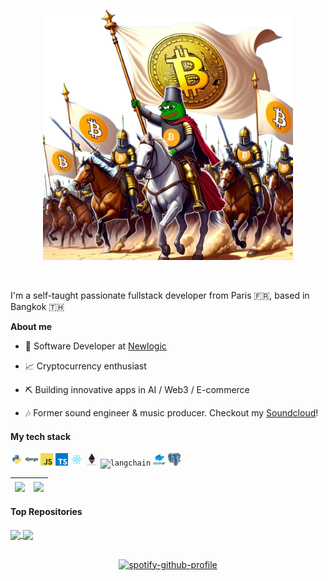 <p align="center"><img width="400" height="400" src="./assets/pepe.png" /></p>

<br />

I'm a self-taught passionate fullstack developer from Paris 🇫🇷, based in Bangkok 🇹🇭

**About me**

- 💼 Software Developer at [Newlogic](https://newlogic.com/)

- 📈 Cryptocurrency enthusiast

- ⛏️ Building innovative apps in AI / Web3 / E-commerce

- 🎶 Former sound engineer & music producer. Checkout my [Soundcloud](https://soundcloud.com/madgik/tracks)!

#### My tech stack

<code><img height="20" alt="python" src="https://raw.githubusercontent.com/github/explore/80688e429a7d4ef2fca1e82350fe8e3517d3494d/topics/python/python.png"></code>
<code><img height="20" alt="django" src="https://raw.githubusercontent.com/github/explore/80688e429a7d4ef2fca1e82350fe8e3517d3494d/topics/django/django.png"></code>
<code><img height="20" alt="javascript" src="https://raw.githubusercontent.com/github/explore/80688e429a7d4ef2fca1e82350fe8e3517d3494d/topics/javascript/javascript.png"></code>
<code><img height="20" alt="javascript" src="https://raw.githubusercontent.com/github/explore/80688e429a7d4ef2fca1e82350fe8e3517d3494d/topics/typescript/typescript.png"></code>
<code><img height="20" alt="react" src="https://raw.githubusercontent.com/github/explore/80688e429a7d4ef2fca1e82350fe8e3517d3494d/topics/react/react.png"></code>
<code><img height="20" alt="solidity" src="https://raw.githubusercontent.com/github/explore/80688e429a7d4ef2fca1e82350fe8e3517d3494d/topics/ethereum/ethereum.png"></code>
<code><img height="20" alt="langchain" src="https://framerusercontent.com/images/fiyH75YYr8PgRjfbVualMdYW8.png"></code>
<code><img height="20" alt="docker" src="https://raw.githubusercontent.com/github/explore/80688e429a7d4ef2fca1e82350fe8e3517d3494d/topics/docker/docker.png"></code>
<code><img height="20" alt="postgresql" src="https://raw.githubusercontent.com/github/explore/80688e429a7d4ef2fca1e82350fe8e3517d3494d/topics/postgresql/postgresql.png"></code>

|<img align="center" src="https://github-readme-stats-eta-flax-90.vercel.app/api?username=FlorianMgs&show_icons=true&include_all_commits=true&theme=transparent&hide_border=true" /> | <img align="center" src="https://github-readme-stats-eta-flax-90.vercel.app/api/top-langs/?username=FlorianMgs&layout=compact&theme=transparent&hide_border=true" /> |
| ------------- | ------------- |

#### Top Repositories

<a href="https://github.com/FlorianMgs/gpt4-image-api">
  <img align="center" src="https://github-readme-stats-eta-flax-90.vercel.app/api/pin/?username=FlorianMgs&repo=gpt4-image-api&theme=transparent" />
</a>
<a href="https://github.com/FlorianMgs/ask-llm">
  <img align="center" src="https://github-readme-stats-eta-flax-90.vercel.app/api/pin/?username=FlorianMgs&repo=ask-llm&theme=transparent" />
</a>

<br />
<br />

<div align="center">

[![spotify-github-profile](https://spotify-github-profile.vercel.app/api/view?uid=31ixp2qkqymyu7ij35cbe47hftdm&cover_image=true&theme=default&show_offline=false&background_color=121212&interchange=false&bar_color=53b14f&bar_color_cover=true)](https://spotify-github-profile.vercel.app/api/view?uid=31ixp2qkqymyu7ij35cbe47hftdm&redirect=true)

</div>